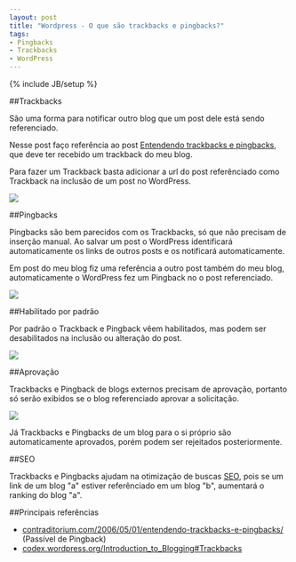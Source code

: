```yaml
--- 
layout: post
title: "Wordpress - O que são trackbacks e pingbacks?"
tags: 
- Pingbacks
- Trackbacks
- WordPress
---
```

{% include JB/setup %}

##Trackbacks

São uma forma para notificar outro blog que um post dele está sendo referenciado.

Nesse post faço referência ao post [Entendendo trackbacks e pingbacks](http://www.contraditorium.com/2006/05/01/entendendo-trackbacks-e-pingbacks/), que deve ter recebido um trackback do meu blog.

Para fazer um Trackback basta adicionar a url do post referênciado como Trackback na inclusão de um post no WordPress.

![](/images/posts/Screen-shot-2010-09-02-at-12.20.53-AM.png)

##Pingbacks

Pingbacks são bem parecidos com os Trackbacks, só que não precisam de inserção manual. Ao salvar um post o WordPress identificará automaticamente os links de outros posts e os notificará automaticamente.

Em post do meu blog fiz uma referência a outro post também do meu blog, automaticamente o WordPress fez um Pingback no o post referenciado.

![](/images/posts/Screen-shot-2010-09-02-at-12.19.24-AM.png)


##Habilitado por padrão

Por padrão o Trackback e Pingback vêem habilitados, mas podem ser desabilitados na inclusão ou alteração do post.

![](/images/posts/Screen-shot-2010-09-02-at-12.27.45-AM.png)

##Aprovação

Trackbacks e Pingback de blogs externos precisam de aprovação, portanto só serão exibidos se o blog referenciado aprovar a solicitação.

![](/images/posts/Screen-shot-2010-09-03-at-12.09.29-AM.png)

Já Trackbacks e Pingbacks de um blog para o si próprio são automaticamente aprovados, porém podem ser rejeitados posteriormente.

##SEO
 
Trackbacks e Pingbacks ajudam na otimização de buscas [SEO](http://en.wikipedia.org/wiki/Search_engine_optimization), pois se um link de um blog "a" estiver referênciado em um blog "b", aumentará o ranking do blog "a".

##Principais referências

* [contraditorium.com/2006/05/01/entendendo-trackbacks-e-pingbacks/](http://www.contraditorium.com/2006/05/01/entendendo-trackbacks-e-pingbacks) (Passível de Pingback)
* [codex.wordpress.org/Introduction_to_Blogging#Trackbacks](http://codex.wordpress.org/Introduction_to_Blogging#Trackbacks)
